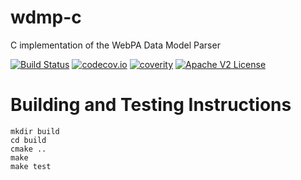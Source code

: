 # wdmp-c

C implementation of the WebPA Data Model Parser

[![Build Status](https://github.com/xmidt-org/wdmp-c/workflows/CI/badge.svg)](https://github.com/xmidt-org/wdmp-c/actions)
[![codecov.io](http://codecov.io/github/xmidt-org/wdmp-c/coverage.svg?branch=master)](http://codecov.io/github/xmidt-org/wdmp-c?branch=master)
[![coverity](https://img.shields.io/coverity/scan/11200.svg)](https://scan.coverity.com/projects/wdmp-c)
[![Apache V2 License](http://img.shields.io/badge/license-Apache%20V2-blue.svg)](https://github.com/xmidt-org/wdmp-c/blob/master/LICENSE)

# Building and Testing Instructions

```
mkdir build
cd build
cmake ..
make
make test
```
